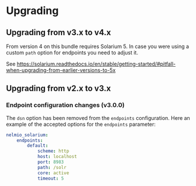 # Upgrading

## Upgrading from v3.x to v4.x
From version 4 on this bundle requires Solarium 5. 
In case you were using a custom `path` option for endpoints you need to adjust it. 

See https://solarium.readthedocs.io/en/stable/getting-started/#pitfall-when-upgrading-from-earlier-versions-to-5x

## Upgrading from v2.x to v3.x

### Endpoint configuration changes (v3.0.0)
The `dsn` option has been removed from the `endpoints` configuration.
Here an example of the accepted options for the `endpoints` parameter:


```yaml
nelmio_solarium:
    endpoints:
        default:
            scheme: http
            host: localhost
            port: 8983
            path: /solr
            core: active
            timeout: 5
```
